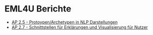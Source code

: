 # EML4U Berichte

* [AP 2.5 - Protoypen/Archetypen in NLP Darstellungen](2021/AP2.5_Protoypen_Archetypen_in_NLP_Darstellungen.html)
* [AP 2.7 - Schnittstellen für Erklärungen und Visualisierung für Nutzer](2021/AP2.7_Schnittstellen_fuer_Erklaerungen_und_Visualisierung_fuer_Nutzer.html)